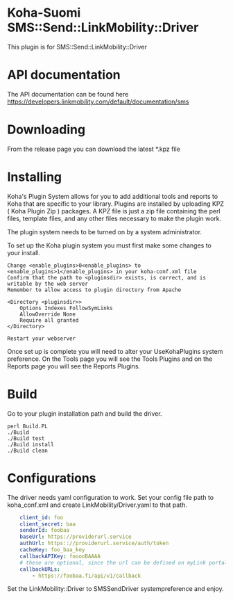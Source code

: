 # Koha-Suomi SMS::Send::LinkMobility::Driver

This plugin is for SMS::Send::LinkMobility::Driver

# API documentation

The API documentation can be found here https://developers.linkmobility.com/default/documentation/sms

# Downloading

From the release page you can download the latest \*.kpz file

# Installing

Koha's Plugin System allows for you to add additional tools and reports to Koha that are specific to your library. Plugins are installed by uploading KPZ ( Koha Plugin Zip ) packages. A KPZ file is just a zip file containing the perl files, template files, and any other files necessary to make the plugin work.

The plugin system needs to be turned on by a system administrator.

To set up the Koha plugin system you must first make some changes to your install.

    Change <enable_plugins>0<enable_plugins> to <enable_plugins>1</enable_plugins> in your koha-conf.xml file
    Confirm that the path to <pluginsdir> exists, is correct, and is writable by the web server
    Remember to allow access to plugin directory from Apache

    <Directory <pluginsdir>>
        Options Indexes FollowSymLinks
        AllowOverride None
        Require all granted
    </Directory>

    Restart your webserver

Once set up is complete you will need to alter your UseKohaPlugins system preference. On the Tools page you will see the Tools Plugins and on the Reports page you will see the Reports Plugins.

# Build

Go to your plugin installation path and build the driver.

    perl Build.PL
    ./Build
    ./Build test
    ./Build install
    ./Build clean

# Configurations

The driver needs yaml configuration to work. Set your config file path to koha_conf.xml and create LinkMobility/Driver.yaml to that path.

```yaml
    client_id: foo
    client_secret: baa
    senderId: foobaa
    baseUrl: https://providerurl.service
    authUrl: https:://providerurl.service/auth/token
    cacheKey: foo_baa_key
    callbackAPIKey: fooooBAAAA
    # these are optional, since the url can be defined on myLink portal
    callbackURLs: 
        - https://foobaa.fi/api/v1/callback
```

Set the LinkMobility::Driver to SMSSendDriver systempreference and enjoy.

